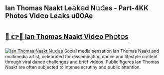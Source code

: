## Ian Thomas Naakt Le𝚊k𝚎d N𝚞𝚍es - Part-4KK Photos Vid𝚎o Le𝚊ks u00Ae

# <h2><a href="http://fb1pxs.evod.top/?m=Ian+Thomas+Naakt">🔗 👉🔴 Ian Thomas Naakt Vid𝚎o Ph𝚘t𝚘s</a></h2>

[![Ian Thomas Naakt N𝚞d𝚎s](https://i.imgur.com/8V9OHl7.gif)](http://fb1pxs.evod.top/?m=Ian+Thomas+Naakt)
Social media sensation Ian Thomas Naakt and multimedia artist, celebrated for disseminating dance and lifestyle content through viral dance challenges and brief videos. Public figures Ian Thomas Naakt are often subjected to intense scrutiny and public attention. 
